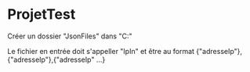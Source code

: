# ProjetTest
 
Créer un dossier "JsonFiles" dans "C:\"

Le fichier en entrée doit s'appeller "IpIn" et être au format {"adresseIp"},{"adresseIp"},{"adresseIp" ...} 
